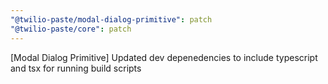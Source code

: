```yaml
---
"@twilio-paste/modal-dialog-primitive": patch
"@twilio-paste/core": patch
---
```


[Modal Dialog Primitive] Updated dev depenedencies to include typescript and tsx for running build scripts
